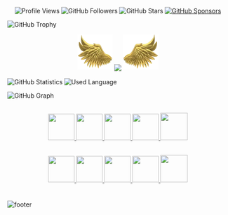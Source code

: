 
<p align="center">
  <img alt = "Profile Views" src = "https://komarev.com/ghpvc/?username=zenodalk&style=flat&color=blue&style=social"/>
  <img alt = "GitHub Followers" src = "https://img.shields.io/github/followers/zenodalk?label=Github Followers&style=social"/> 
  <img alt = "GitHub Stars" src = "https://img.shields.io/github/stars/zenodalk?label=GitHub Stars"/>
  <a href = "https://github.com/sponsors/zenodalk">
    <img alt = "GitHub Sponsors" src = "https://img.shields.io/static/v1label=GitHub Sponsors&message=%E2%9D%A4&logo=GitHub&color=%23fe8e86"/>
  </a>
</p>

![GitHub Trophy](https://github-profile-trophy.vercel.app/?username=zenodalk&column=8&margin-w=25&margin-h=25&no-bg=true&no-frame=false&theme=juicyfresh)

<p align = "center">
  <img height = "80" width = "80" src = "WEBP/left.webp"/>
  <img align = "center" src = "https://github-readme-streak-stats.herokuapp.com/?user=zenodalk&theme=dark&hide_border=false"/>
  <img height = "80" width = "80" src = "WEBP/right.webp"/>
</p>

<p style = "display: inline" align = "center">
  <img height = "270" align = "center" alt = "GitHub Statistics" src = "https://github-readme-stats.vercel.app/api?username=zenodalk&show_icons=true&show=reviews,discussions_started,discussions_answered&theme=dark&bg_color=00000000&hide_border=false&locale=ru&include_all_commits=true&number_format=long&custom_title=GitHub%20Statistics"/>
  <img height = "270" align = "center" alt = "Used Language" src = "https://github-readme-stats.vercel.app/api/top-langs/?username=zenodalk&langs_count=32&theme=dark&bg_color=00000000&hide_border=false&layout=compact&locale=en&custom_title=Used%20Language"/>
</p>

![GitHub Graph](https://github-readme-activity-graph.vercel.app/graph?username=zenodalk&theme=react-dark&hide_border=false&area=true)

<p align = "center">
  <br>
  <a href = "https://discord.com" target = "_blank">
    <code><img height = "60" width = "60" src="" alt = ""/></code>
  </a>
  <a href="https://discord.com" target = "_blank">
    <code><img  height = "60" width = "60" src="" alt = ""/></code>
  </a>
  <a href="https://discord.com" target = "_blank">
    <code><img height = "60" width = "60" src = "" alt = ""/></code>
  </a>
  <a href="https://discord.com" target = "_blank">
    <code><img height = "60" width = "60" src = "" alt = ""/></code>
  </a>
  <a href="https://discord.com">
    <code><img height = "62" width = "62" src = "" alt = ""/></code>
  </a>     
</p>

<p align = "center">
  <br>
  <a href = "https://discord.com" target = "_blank">
    <code><img height = "60" width = "60" src="" alt = ""/></code>
  </a>
  <a href="https://discord.com" target = "_blank">
    <code><img  height = "60" width = "60" src="" alt = ""/></code>
  </a>
  <a href="https://discord.com" target = "_blank">
    <code><img height = "60" width = "60" src = "" alt = ""/></code>
  </a>
  <a href="https://discord.com" target = "_blank">
    <code><img height = "60" width = "60" src = "" alt = ""/></code>
  </a>
  <a href="https://discord.com">
    <code><img height = "62" width = "62" src = "" alt = ""/></code>
  </a>     
</p>

#

![footer]()

